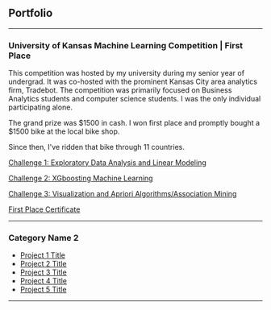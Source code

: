 ## Portfolio

---

### University of Kansas Machine Learning Competition | First Place
This competition was hosted by my university during my senior year of undergrad. It was co-hosted with the prominent Kansas City area analytics firm, Tradebot. The competition was primarily focused on Business Analytics students and computer science students. I was the only individual participating alone.

The grand prize was $1500 in cash. I won first place and promptly bought a $1500 bike at the local bike shop.

Since then, I've ridden that bike through 11 countries.


[Challenge 1: Exploratory Data Analysis and Linear Modeling](/projects/Challenge1/bsan1.html)



[Challenge 2: XGboosting Machine Learning](projects/challenge2/BSAN-Contest-week-2.html)



[Challenge 3: Visualization and Apriori Algorithms/Association Mining](projects/challenge3/bsanweek3.html)

[First Place Certificate](images/1st.jpg)

 ---


### Category Name 2

- [Project 1 Title](http://example.com/)
- [Project 2 Title](http://example.com/)
- [Project 3 Title](http://example.com/)
- [Project 4 Title](http://example.com/)
- [Project 5 Title](http://example.com/)

---
